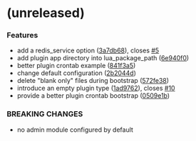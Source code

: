 <a name=""></a>
# (unreleased)


### Features

* add a redis_service option ([3a7db68](https://github.com/metwork-framework/mfserv/commit/3a7db68)), closes [#5](https://github.com/metwork-framework/mfserv/issues/5)
* add plugin app directory into lua_package_path ([6e940f0](https://github.com/metwork-framework/mfserv/commit/6e940f0))
* better plugin crontab example ([841f3a5](https://github.com/metwork-framework/mfserv/commit/841f3a5))
* change default configuration ([2b2044d](https://github.com/metwork-framework/mfserv/commit/2b2044d))
* delete "blank only" files during bootstrap ([572fe38](https://github.com/metwork-framework/mfserv/commit/572fe38))
* introduce an empty plugin type ([1ad9762](https://github.com/metwork-framework/mfserv/commit/1ad9762)), closes [#10](https://github.com/metwork-framework/mfserv/issues/10)
* provide a better plugin crontab bootstrap ([0509e1b](https://github.com/metwork-framework/mfserv/commit/0509e1b))


### BREAKING CHANGES

* no admin module configured by default



